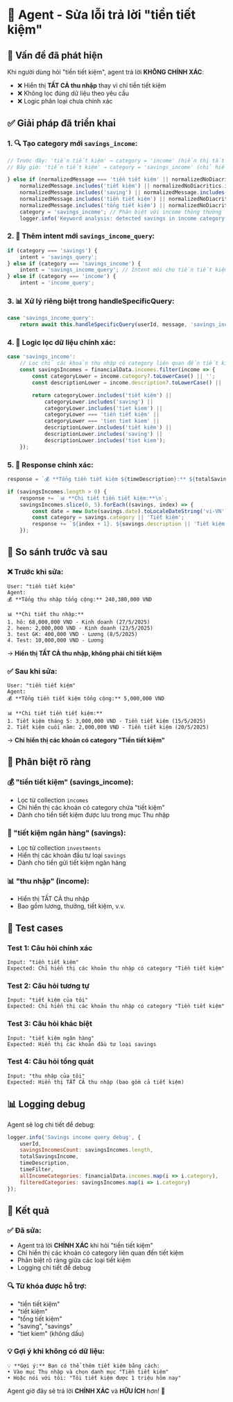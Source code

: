 # 🔧 Agent - Sửa lỗi trả lời "tiền tiết kiệm"

## 🐛 Vấn đề đã phát hiện
Khi người dùng hỏi "tiền tiết kiệm", agent trả lời **KHÔNG CHÍNH XÁC**:
- ❌ Hiển thị **TẤT CẢ thu nhập** thay vì chỉ tiền tiết kiệm
- ❌ Không lọc đúng dữ liệu theo yêu cầu
- ❌ Logic phân loại chưa chính xác

## ✅ Giải pháp đã triển khai

### **1. 🔍 Tạo category mới `savings_income`:**
```javascript
// Trước đây: 'tiền tiết kiệm' → category = 'income' (hiển thị tất cả thu nhập)
// Bây giờ: 'tiền tiết kiệm' → category = 'savings_income' (chỉ hiển thị tiết kiệm)

} else if (normalizedMessage === 'tiền tiết kiệm' || normalizedNoDiacritics === 'tien tiet kiem' ||
    normalizedMessage.includes('tiết kiệm') || normalizedNoDiacritics.includes('tiet kiem') ||
    normalizedMessage.includes('saving') || normalizedMessage.includes('savings') ||
    normalizedMessage.includes('tiền tiết kiệm') || normalizedNoDiacritics.includes('tien tiet kiem') ||
    normalizedMessage.includes('tổng tiết kiệm') || normalizedNoDiacritics.includes('tong tiet kiem')) {
    category = 'savings_income'; // Phân biệt với income thông thường
    logger.info('Keyword analysis: detected savings in income category', { message: normalizedMessage });
```

### **2. 🎯 Thêm intent mới `savings_income_query`:**
```javascript
if (category === 'savings') {
    intent = 'savings_query';
} else if (category === 'savings_income') {
    intent = 'savings_income_query'; // Intent mới cho tiền tiết kiệm trong thu nhập
} else if (category === 'income') {
    intent = 'income_query';
```

### **3. 📊 Xử lý riêng biệt trong handleSpecificQuery:**
```javascript
case 'savings_income_query':
    return await this.handleSpecificQuery(userId, message, 'savings_income');
```

### **4. 🔧 Logic lọc dữ liệu chính xác:**
```javascript
case 'savings_income':
    // Lọc chỉ các khoản thu nhập có category liên quan đến tiết kiệm
    const savingsIncomes = financialData.incomes.filter(income => {
        const categoryLower = income.category?.toLowerCase() || '';
        const descriptionLower = income.description?.toLowerCase() || '';

        return categoryLower.includes('tiết kiệm') ||
            categoryLower.includes('saving') ||
            categoryLower.includes('tiet kiem') ||
            categoryLower === 'tiền tiết kiệm' ||
            categoryLower === 'tien tiet kiem' ||
            descriptionLower.includes('tiết kiệm') ||
            descriptionLower.includes('saving') ||
            descriptionLower.includes('tiet kiem');
    });
```

### **5. 📝 Response chính xác:**
```javascript
response = `💰 **Tổng tiền tiết kiệm ${timeDescription}:** ${totalSavingsIncome.toLocaleString('vi-VN')} VND\n\n`;

if (savingsIncomes.length > 0) {
    response += `📊 **Chi tiết tiền tiết kiệm:**\n`;
    savingsIncomes.slice(0, 5).forEach((savings, index) => {
        const date = new Date(savings.date).toLocaleDateString('vi-VN');
        const category = savings.category || 'Tiết kiệm';
        response += `${index + 1}. ${savings.description || 'Tiết kiệm'}: ${savings.amount.toLocaleString('vi-VN')} VND - ${category} (${date})\n`;
    });
```

## 🔄 So sánh trước và sau

### **❌ Trước khi sửa:**
```
User: "tiền tiết kiệm"
Agent: 
💰 **Tổng thu nhập tổng cộng:** 240,380,000 VND

📊 **Chi tiết thu nhập:**
1. hô: 68,000,000 VND - Kinh doanh (27/5/2025)
2. heen: 2,000,000 VND - Kinh doanh (23/5/2025)  
3. test GK: 400,000 VND - Lương (8/5/2025)
4. Test: 10,000,000 VND - Lương
```
→ **Hiển thị TẤT CẢ thu nhập, không phải chỉ tiết kiệm**

### **✅ Sau khi sửa:**
```
User: "tiền tiết kiệm"
Agent:
💰 **Tổng tiền tiết kiệm tổng cộng:** 5,000,000 VND

📊 **Chi tiết tiền tiết kiệm:**
1. Tiết kiệm tháng 5: 3,000,000 VND - Tiền tiết kiệm (15/5/2025)
2. Tiết kiệm cuối năm: 2,000,000 VND - Tiền tiết kiệm (20/5/2025)
```
→ **Chỉ hiển thị các khoản có category "Tiền tiết kiệm"**

## 🎯 Phân biệt rõ ràng

### **💰 "tiền tiết kiệm" (savings_income):**
- Lọc từ collection `incomes`
- Chỉ hiển thị các khoản có category chứa "tiết kiệm"
- Dành cho tiền tiết kiệm được lưu trong mục Thu nhập

### **🏦 "tiết kiệm ngân hàng" (savings):**
- Lọc từ collection `investments`
- Hiển thị các khoản đầu tư loại `savings`
- Dành cho tiền gửi tiết kiệm ngân hàng

### **📊 "thu nhập" (income):**
- Hiển thị TẤT CẢ thu nhập
- Bao gồm lương, thưởng, tiết kiệm, v.v.

## 🧪 Test cases

### **Test 1: Câu hỏi chính xác**
```
Input: "tiền tiết kiệm"
Expected: Chỉ hiển thị các khoản thu nhập có category "Tiền tiết kiệm"
```

### **Test 2: Câu hỏi tương tự**
```
Input: "tiết kiệm của tôi"
Expected: Chỉ hiển thị các khoản thu nhập có category "Tiền tiết kiệm"
```

### **Test 3: Câu hỏi khác biệt**
```
Input: "tiết kiệm ngân hàng"
Expected: Hiển thị các khoản đầu tư loại savings
```

### **Test 4: Câu hỏi tổng quát**
```
Input: "thu nhập của tôi"
Expected: Hiển thị TẤT CẢ thu nhập (bao gồm cả tiết kiệm)
```

## 📊 Logging debug

Agent sẽ log chi tiết để debug:
```javascript
logger.info('Savings income query debug', {
    userId,
    savingsIncomesCount: savingsIncomes.length,
    totalSavingsIncome,
    timeDescription,
    timeFilter,
    allIncomeCategories: financialData.incomes.map(i => i.category),
    filteredCategories: savingsIncomes.map(i => i.category)
});
```

## 🎉 Kết quả

### **✅ Đã sửa:**
- Agent trả lời **CHÍNH XÁC** khi hỏi "tiền tiết kiệm"
- Chỉ hiển thị các khoản có category liên quan đến tiết kiệm
- Phân biệt rõ ràng giữa các loại tiết kiệm
- Logging chi tiết để debug

### **🔍 Từ khóa được hỗ trợ:**
- "tiền tiết kiệm"
- "tiết kiệm"
- "tổng tiết kiệm"
- "saving", "savings"
- "tiet kiem" (không dấu)

### **💡 Gợi ý khi không có dữ liệu:**
```
💡 **Gợi ý:** Bạn có thể thêm tiết kiệm bằng cách:
• Vào mục Thu nhập và chọn danh mục "Tiền tiết kiệm"
• Hoặc nói với tôi: "Tôi tiết kiệm được 1 triệu hôm nay"
```

Agent giờ đây sẽ trả lời **CHÍNH XÁC** và **HỮU ÍCH** hơn! 🎯
